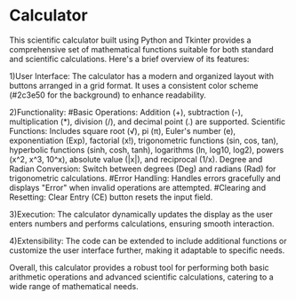 # Calculator

This scientific calculator built using Python and Tkinter provides a comprehensive set of mathematical functions suitable for both standard and scientific calculations. Here's a brief overview of its features:

1)User Interface: The calculator has a modern and organized layout with buttons arranged in a grid format. It uses a consistent color scheme (#2c3e50 for the background) to enhance readability.

2)Functionality:
#Basic Operations: Addition (+), subtraction (-), multiplication (*), division (/), and decimal point (.) are supported.
Scientific Functions: Includes square root (√), pi (π), Euler's number (e), exponentiation (Exp), factorial (x!), trigonometric functions (sin, cos, tan), hyperbolic functions (sinh, cosh, tanh), logarithms (ln, log10, log2), powers (x^2, x^3, 10^x), absolute value (|x|), and reciprocal (1/x).
Degree and Radian Conversion: Switch between degrees (Deg) and radians (Rad) for trigonometric calculations.
#Error Handling: Handles errors gracefully and displays "Error" when invalid operations are attempted.
#Clearing and Resetting: Clear Entry (CE) button resets the input field.

3)Execution: The calculator dynamically updates the display as the user enters numbers and performs calculations, ensuring smooth interaction.

4)Extensibility: The code can be extended to include additional functions or customize the user interface further, making it adaptable to specific needs.

Overall, this calculator provides a robust tool for performing both basic arithmetic operations and advanced scientific calculations, catering to a wide range of mathematical needs.
